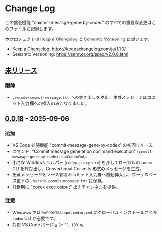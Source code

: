 # Change Log

この拡張機能 "commit-mesasge-gene-by-codex" のすべての重要な変更はこのファイルに記録します。

本プロジェクトは Keep a Changelog と Semantic Versioning に従います。

- Keep a Changelog: <https://keepachangelog.com/ja/1.1.0/>
- Semantic Versioning: <https://semver.org/spec/v2.0.0.html>

## [未リリース]

### 削除

- `.vscode-commit-message.txt` への書き出しを停止。生成メッセージはコミット入力欄への挿入のみとなりました。

## [0.0.18] - 2025-09-06

### 追加

- VS Code 拡張機能 "commit-mesasge-gene-by-codex" の初回リリース。
- コマンド: "Commit message generation command execution" (`commit-mesasge-gene-by-codex.runCodexCmd`).
- 小さな Windows ヘルパー (`codex_proxy.exe`) を介してローカルの `codex` CLI を呼び出し、Conventional Commits 形式のメッセージを生成。
- 生成メッセージをソース管理のコミット入力欄へ自動挿入し、ワークスペース直下の `.vscode-commit-message.txt` に保存。
- 診断用に "codex exec output" 出力チャンネルを提供。

### 注意

- Windows では `%APPDATA%\npm\codex.cmd` にグローバルインストールされた `codex` CLI が必要です。
- 対応 VS Code バージョン: `^1.103.0`。

[未リリース]: https://github.com/komiyamma/vscode_extension_commit_mesasge_gene_by_codex/compare/v0.0.18...HEAD
[0.0.18]: https://github.com/komiyamma/vscode_extension_commit_mesasge_gene_by_codex/releases/tag/v0.0.18
